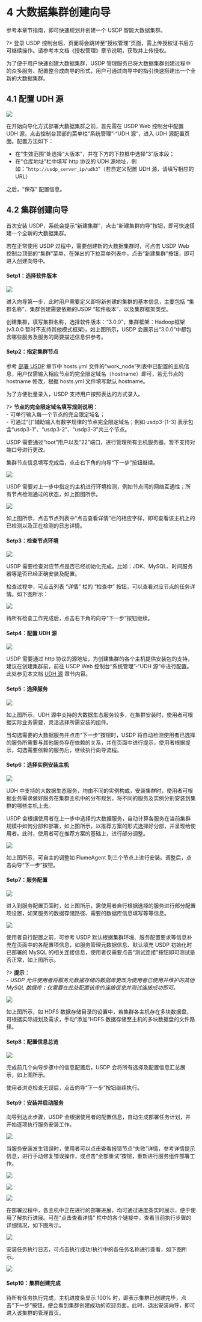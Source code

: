 # 4 大数据集群创建向导

参考本章节指南，即可快速规划并创建一个 USDP 智能大数据集群。

?> 登录 USDP 控制台后，页面将会跳转至“授权管理”页面，需上传授权证书后方可继续操作。请参考本文档《授权管理》章节说明，获取并上传授权。

为了便于用户快速创建大数据集群，USDP 管理服务已将大数据集群创建过程中的众多服务、配置整合成向导的形式，用户可通过向导中的指引快速搭建出一个全新的大数据集群。

## 4.1 配置 UDH 源

![](../../images/3.0.x/deployment/1st_cluster/137421082.png)

在开始向导化方式部署大数据集群之前，首先需在 USDP Web 控制台中配置 UDH 源，点击控制台顶部的菜单栏“系统管理”-“UDH 源”，进入 UDH 源配置页面。配置方法如下：

- 在“生效范围”处选择“大版本”，并在下方的下拉框中选择“3”版本段；
- 在“仓库地址”栏中填写 http 协议的 UDH 源地址，例如：“`http://usdp_server_ip/udh3`”（若自定义配置 UDH 源，请填写相应的 URL）

之后，“保存” 配置信息。

## 4.2 集群创建向导

首次安装 USDP，系统会提示“新建集群”，点击“新建集群向导”按钮，即可快速搭建一个全新的大数据集群。

若在正常使用 USDP 过程中，需要创建新的大数据集群时，可点击 USDP Web 控制台顶部的“集群”菜单，在弹出的下拉菜单列表中，点击“新建集群”按钮，即可进入创建向导中。

#### Setp1：选择软件版本

![](../../images/3.0.x/deployment/1st_cluster/487193926.png)

进入向导第一步，此时用户需要定义即将新创建的集群的基本信息，主要包括 “集群名称”、集群创建需要依赖的USDP “软件版本”、以及集群框架类型。

创建集群，填写集群名称，选择软件版本：“3.0.0”，集群框架：Hadoop框架 (v3.0.0 暂时不支持其他模式框架)，如上图所示，USDP 会展示出“3.0.0”中都包含哪些服务及服务的简要描述信息供参考。

#### Setp2：指定集群节点

参考 [部署 USDP](usdpdc/3.0.x/deployment/install?id=_32-部署usdp) 章节中 hosts.yml 文件的“work_node”列表中已配置的主机信息，用户仅需输入相应节点的完全限定域名（hostname）即可，若无节点的 hostname 修改，根据 hosts.yml 文件填写默认 hostname。

为了方便批量录入，USDP 支持用户按照表达的方式录入。

?> **节点的完全限定域名填写规则说明：**</br>- 可单行输入每一个节点的完全限定域名；</br>- 可通过“[]”辅助输入有数字规律的节点完全限定域名；例如 usdp3-[1-3] 表示包含“usdp3-1”、“usdp3-2”、“usdp3-3”共三个节点。

USDP 需要通过“root”用户以及“22”端口，进行管理所有主机服务器。暂不支持对端口号进行更改。

集群节点信息填写完成后，点击右下角的向导“下一步”按钮继续。

![](../../images/3.0.x/deployment/1st_cluster/1712961371.png)

USDP 需要对上一步中指定的主机进行环境检测，例如节点间的网络互通性；所有节点检测通过的状态，如上图图所示。

![](../../images/3.0.x/deployment/1st_cluster/1610583856.png)

如上图所示，点击节点列表中“点击查看详情”栏的相应字样，即可查看该主机上的已检测以及正在检测的日志详情。

#### Setp3：检查节点环境

![](../../images/3.0.x/deployment/1st_cluster/496956875.png)

USDP 需要检查对应节点是否已经初始化完成，比如：JDK、MySQL、时间服务器等是否已经正确安装及配置。

检查过程中，可点击列表 “详情” 栏的 “检查中” 按钮，可以查看对应节点的任务详情。如下图所示：

![](../../images/3.0.x/deployment/1st_cluster/965790338.png)

待所有检查工作完成后，点击右下角的向导“下一步”按钮继续。

#### Setp4：配置 UDH 源

![](../../images/3.0.x/deployment/1st_cluster/3506753823.png)

USDP 需要通过 http 协议的源地址，为创建集群的各个主机提供安装包的支持，建议在创建集群前，前往 USDP Web 控制台“系统管理”-“UDH 源”中进行配置。此处参见本文档 [UDH 源](usdpdc/3.0.x/userguide/sys_mgt/udh?id=_81-udh-源) 章节内容。

#### Setp5：选择服务

![](../../images/3.0.x/deployment/1st_cluster/2690047940.png)

如上图所示，UDH 源中支持的大数据生态服务较多，在集群安装时，使用者可根据实际业务需要，灵活选择所需安装的组件。

当勾选需要的大数据服务并点击“下一步”按钮时，USDP 将自动检测使用者已选择的服务所需要与其他服务存在依赖的关系，并在页面中进行提示，使用者根据提示，勾选需要依赖的服务后，继续执行向导流程。

#### Setp6：选择实例安装主机

![](../../images/3.0.x/deployment/1st_cluster/3401152911.png)

UDH 中支持的大数据生态服务，均由不同的实例构成，安装集群时，使用者可根据业务需求做好服务在集群主机中的分布规划，将不同的服务及实例分别安装到集群的哪些主机上去。

USDP 会根据使用者在上一步中选择的大数据服务，自动计算各服务在当前集群规模中如何分部和部署，如上图所示，以推荐方案的形式选择好分部，并呈现给使用者。此时，使用者可在推荐方案的基础上，进行部分调整。

![](../../images/3.0.x/deployment/1st_cluster/2696668620.png)

如上图所示，可自主的调整如 FlumeAgent 到三个节点上进行安装。调整后，点击向导“下一步”按钮。

#### Setp7：服务配置

![](../../images/3.0.x/deployment/1st_cluster/306614447.png)

进入到服务配置页面时，如上图所示，需使用者自行根据选择的服务进行部分配置项设置，如某服务的数据存储路径、需要的数据库信息填写等等信息。

![](../../images/3.0.x/deployment/1st_cluster/3869506935.png)

使用者自行配置之前，可参考 USDP 默认根据集群环境、服务配置要求等信息补充在页面中的各配置项信息，如服务管理元数据信息、默认填充 USDP 初始化时已部署的 MySQL 的相关连接信息，使用者仅需要点击“测试连接”按钮即可测试是否正常，如上图所示。

?> **提示：**</br>- *USDP* *允许使用者将服务元数据存储的数据库更改为使用者已使用并维护的其他* *MySQL* *数据库；仅需要在此处配置该库的连接信息并测试连接成功即可。*

![](../../images/3.0.x/deployment/1st_cluster/2736559223.png)

如上图所示，如 HDFS 数据存储目录的设置中，若集群各主机存在多块数据盘，可根据实际规划及需求，手动“添加”HDFS 数据存储至主机的多块数据盘的文件路径。

#### Setp8：配置信息总览

![](../../images/3.0.x/deployment/1st_cluster/1780720611.png)

完成前几个向导步骤中的信息配置后，USDP 会将所有选择及配置信息汇总展示，如上图所示。

使用者浏览检查无误后，点击向导“下一步”按钮继续执行。

#### Setp9：安装并启动服务

向导到达此步骤，USDP 会根据使用者的配置信息，自动生成部署任务计划，并开始逐项执行服务安装工作。

![](../../images/3.0.x/deployment/1st_cluster/662699786.png)

当服务安装发生错误时，使用者可以点击查看报错节点“失败”详情，参考详情提示信息，进行手动修复错误操作，或点击“全部重试”按钮，重新进行服务组件部署工作。

![](../../images/3.0.x/deployment/1st_cluster/240381410.png)

![](../../images/3.0.x/deployment/1st_cluster/2143462699.png)

![](../../images/3.0.x/deployment/1st_cluster/3447849548.png)

在部署过程中，各主机中正在进行的部署进展，均可通过进度条实时展示，便于使用了解执行进展。可在“点击查看详情” 栏中的各个链接中，查看当前执行步骤的详细情况，如下图所示。

![](../../images/3.0.x/deployment/1st_cluster/3959035815.png)

安装任务执行日志，可点击执行成功/执行中的各任务名称进行查看，如下图所示。

![](../../images/3.0.x/deployment/1st_cluster/1101201484.png)

#### Setp10：集群创建完成

待所有任务执行完成，主机进度条显示 100% 时，即表示集群已创建完毕，点击“下一步”按钮，便会看到集群创建成功的欢迎页面。此时，退出安装向导，即可进入该集群的管理首页。

